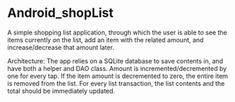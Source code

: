 # Android_shopList

A simple shopping list application, through which the user is able to see the items currently on the list, 
add an item with the related amount, and increase/decrease that amount later.

Architecture:
The app relies on a SQLite database to save contents in, and have both a helper and
DAO class.
Amount is incremented/decremented by one for every tap. If the item amount is decremented to
zero, the entire item is removed from the list.
For every list transaction, the list contents and the total should be immediately updated.
